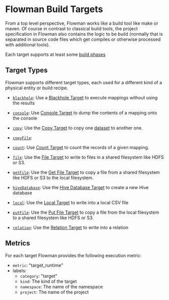 # Flowman Build Targets

From a top level perspective, Flowman works like a build tool like make or maven. Of course in contrast to classical
build tools, the project specification in Flowman also contains the logic to be build (normally that is separated
in source code files which get compiles or otherwise processed with additional tools).

Each target supports at least some [build phases](../../lifecycle.md)


## Target Types

Flowman supports different target types, each used for a different kind of a physical entity or build recipe.

* [`blackhole`](blackhole.md): 
Use a [Blackhole Target](blackhole.md) to execute mappings without using the results

* [`console`](console.md): 
Use [Console Target](console.md) to dump the contents of a mapping onto the console

* [`copy`](copy.md): 
Use the [Copy Target](copy.md) to copy one [dataset](../dataset/index.md) to another one.

* [`copyFile`](copy-file.md): 

* [`count`](count.md):
Use [Count Target](count.md) to count the records of a given mapping.

* [`file`](file.md): 
Use the [File Target](file.md) to write to files in a shared filesystem like HDFS or S3.

* [`getFile`](get-file.md): 
Use the [Get File Target](get-file.md) to copy a file from a shared filesystem like HDFS or S3 to the local filesystem. 

* [`hiveDatabase`](hive-database.md): 
Use the [Hive Database Target](hive-database.md) to create a new Hive database

* [`local`](local.md): 
Use the [Local Target](local.md) to write into a local CSV file

* [`putFile`](put-file.md): 
Use the [Put File Target](put-file.md) to copy a file from the local filesystem to a shared filesystem like HDFS or S3. 

* [`relation`](relation.md): 
Use the [Relation Target](relation.md) to write into a relation


## Metrics

For each target Flowman provides the following execution metric:
* `metric`: "target_runtime"
* labels: 
  * `category`: "target"
  * `kind`: The kind of the target
  * `namespace`: The name of the namespace
  * `project`: The name of the project 
